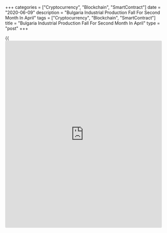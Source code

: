 +++
categories = ["Cryptocurrency", "Blockchain", "SmartContract"]
date = "2020-06-09"
description = "Bulgaria Industrial Production Fall For Second Month In April"
tags = ["Cryptocurrency", "Blockchain", "SmartContract"]
title = "Bulgaria Industrial Production Fall For Second Month In April"
type = "post"
+++

{{<iframe id="large-banner" src="https://www.bounty.group/#slide=5.0" width="100%" height="600" scrolling="no" style="border: 0px solid rgb(216, 221, 230); border-radius: 3px;">}}

Bulgaria industrial production fell for the second straight month in
April, data from the National Statistical Institute showed on Tuesday.

Industrial production logged a double-digit decrease of 15.7 percent
year-on-year in April, following a 6.8 percent decline in March.

Manufacturing output fell 18.5 percent annually in April, following a
9.7 percent decrease in the previous month.

Electricity, gas, steam and air conditioning supply production dropped
10.9 percent, while output of mining and quarrying rose 9.3 percent.

On a monthly basis, industrial production fell 11.4 percent in April,
following a 5.0 percent drop in the preceding month.

Separate data from the statistical office showed that the retail sales
decreased 19.9 percent year-on-year in April, following a 14.6 percent
fall in March.

On a month-on-month basis, retail sales fell 1.4 percent in April,
following a 20.1 percent decrease in the prior month.

For comments and feedback [contact](https://www.playgroundfx.com/contact/): editorial@rtt[news](https://www.letsplayfx.com/blog/forex-news-website/).com

[Economic News][1]

 **What parts of the world are seeing the best (and worst) economic
performances lately? Click[here][2] to check out our [Econ Scorecard][2]
and find out! See up-to-the-moment [ranking](https://www.playgroundfx.com/blog/crypto-exchange-ranking/)s for the best and worst
performers in [GDP][3], [unemployment rate][4], [inflation][2] and much
more.**

   1. www.rtt[news](https://www.letsplayfx.com/blog/forex-news-website/).com/Content/EconomicNews.aspx
   2. www.rtt[news](https://www.letsplayfx.com/blog/forex-news-website/).com/economic-scorecard/world-rank/CPI/highest-performance.aspx
   3. www.rtt[news](https://www.letsplayfx.com/blog/forex-news-website/).com/economic-scorecard/world-rank/GDP/highest-performance.aspx
   4. www.rtt[news](https://www.letsplayfx.com/blog/forex-news-website/).com/economic-scorecard/world-rank/unemployment-rate/lowest-performance.aspx